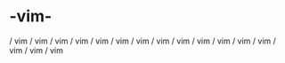 # -vim-
 / vim  / vim  / vim  / vim  / vim  / vim  / vim  / vim  / vim  / vim  / vim  / vim  / vim  / vim  / vim  / vim 
